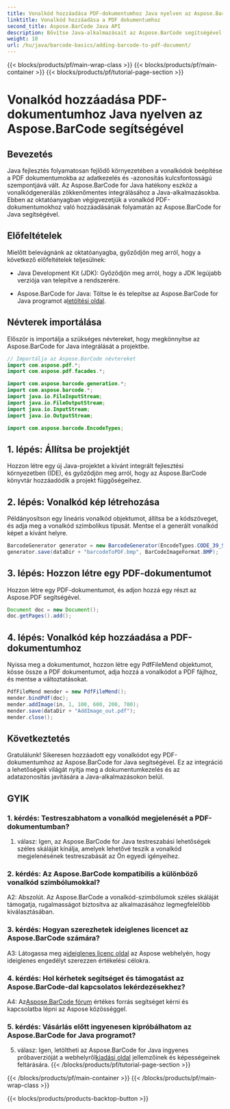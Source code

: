 ```yaml
---
title: Vonalkód hozzáadása PDF-dokumentumhoz Java nyelven az Aspose.BarCode segítségével
linktitle: Vonalkód hozzáadása a PDF dokumentumhoz
second_title: Aspose.BarCode Java API
description: Bővítse Java-alkalmazásait az Aspose.BarCode segítségével Lépésről lépésre útmutató vonalkódok PDF dokumentumokhoz való hozzáadásához.
weight: 10
url: /hu/java/barcode-basics/adding-barcode-to-pdf-document/
---
```


{{< blocks/products/pf/main-wrap-class >}}
{{< blocks/products/pf/main-container >}}
{{< blocks/products/pf/tutorial-page-section >}}

# Vonalkód hozzáadása PDF-dokumentumhoz Java nyelven az Aspose.BarCode segítségével

## Bevezetés

Java fejlesztés folyamatosan fejlődő környezetében a vonalkódok beépítése a PDF dokumentumokba az adatkezelés és -azonosítás kulcsfontosságú szempontjává vált. Az Aspose.BarCode for Java hatékony eszköz a vonalkódgenerálás zökkenőmentes integrálásához a Java-alkalmazásokba. Ebben az oktatóanyagban végigvezetjük a vonalkód PDF-dokumentumokhoz való hozzáadásának folyamatán az Aspose.BarCode for Java segítségével.

## Előfeltételek

Mielőtt belevágnánk az oktatóanyagba, győződjön meg arról, hogy a következő előfeltételek teljesülnek:

- Java Development Kit (JDK): Győződjön meg arról, hogy a JDK legújabb verziója van telepítve a rendszerére.

-  Aspose.BarCode for Java: Töltse le és telepítse az Aspose.BarCode for Java programot a[letöltési oldal](https://releases.aspose.com/barcode/java/).

## Névterek importálása

Először is importálja a szükséges névtereket, hogy megkönnyítse az Aspose.BarCode for Java integrálását a projektbe.

```java
// Importálja az Aspose.BarCode névtereket
import com.aspose.pdf.*;
import com.aspose.pdf.facades.*;

import com.aspose.barcode.generation.*;
import com.aspose.barcode.*;
import java.io.FileInputStream;
import java.io.FileOutputStream;
import java.io.InputStream;
import java.io.OutputStream;

import com.aspose.barcode.EncodeTypes;
```

## 1. lépés: Állítsa be projektjét

Hozzon létre egy új Java-projektet a kívánt integrált fejlesztési környezetben (IDE), és győződjön meg arról, hogy az Aspose.BarCode könyvtár hozzáadódik a projekt függőségeihez.

## 2. lépés: Vonalkód kép létrehozása

Példányosítson egy lineáris vonalkód objektumot, állítsa be a kódszöveget, és adja meg a vonalkód szimbolikus típusát. Mentse el a generált vonalkód képet a kívánt helyre.

```java
BarcodeGenerator generator = new BarcodeGenerator(EncodeTypes.CODE_39_STANDARD, "1234567");
generator.save(dataDir + "barcodeToPDF.bmp", BarCodeImageFormat.BMP);
```

## 3. lépés: Hozzon létre egy PDF-dokumentumot

Hozzon létre egy PDF-dokumentumot, és adjon hozzá egy részt az Aspose.PDF segítségével.

```java
Document doc = new Document();
doc.getPages().add();
```

## 4. lépés: Vonalkód kép hozzáadása a PDF-dokumentumhoz

Nyissa meg a dokumentumot, hozzon létre egy PdfFileMend objektumot, kösse össze a PDF dokumentumot, adja hozzá a vonalkódot a PDF fájlhoz, és mentse a változtatásokat.

```java
PdfFileMend mender = new PdfFileMend();
mender.bindPdf(doc);
mender.addImage(in, 1, 100, 600, 200, 700);
mender.save(dataDir + "AddImage_out.pdf");
mender.close();
```

## Következtetés

Gratulálunk! Sikeresen hozzáadott egy vonalkódot egy PDF-dokumentumhoz az Aspose.BarCode for Java segítségével. Ez az integráció a lehetőségek világát nyitja meg a dokumentumkezelés és az adatazonosítás javítására a Java-alkalmazásokon belül.

## GYIK

### 1. kérdés: Testreszabhatom a vonalkód megjelenését a PDF-dokumentumban?

1. válasz: Igen, az Aspose.BarCode for Java testreszabási lehetőségek széles skáláját kínálja, amelyek lehetővé teszik a vonalkód megjelenésének testreszabását az Ön egyedi igényeihez.

### 2. kérdés: Az Aspose.BarCode kompatibilis a különböző vonalkód szimbólumokkal?

A2: Abszolút. Az Aspose.BarCode a vonalkód-szimbólumok széles skáláját támogatja, rugalmasságot biztosítva az alkalmazásához legmegfelelőbb kiválasztásában.

### 3. kérdés: Hogyan szerezhetek ideiglenes licencet az Aspose.BarCode számára?

 A3: Látogassa meg a[ideiglenes licenc oldal](https://purchase.aspose.com/temporary-license/) az Aspose webhelyén, hogy ideiglenes engedélyt szerezzen értékelési célokra.

### 4. kérdés: Hol kérhetek segítséget és támogatást az Aspose.BarCode-dal kapcsolatos lekérdezésekhez?

 A4: Az[Aspose.BarCode fórum](https://forum.aspose.com/c/barcode/13) értékes forrás segítséget kérni és kapcsolatba lépni az Aspose közösséggel.

### 5. kérdés: Vásárlás előtt ingyenesen kipróbálhatom az Aspose.BarCode for Java programot?

 5. válasz: Igen, letöltheti az Aspose.BarCode for Java ingyenes próbaverzióját a webhelyről[kiadási oldal](https://releases.aspose.com/) jellemzőinek és képességeinek feltárására.
{{< /blocks/products/pf/tutorial-page-section >}}

{{< /blocks/products/pf/main-container >}}
{{< /blocks/products/pf/main-wrap-class >}}

{{< blocks/products/products-backtop-button >}}
